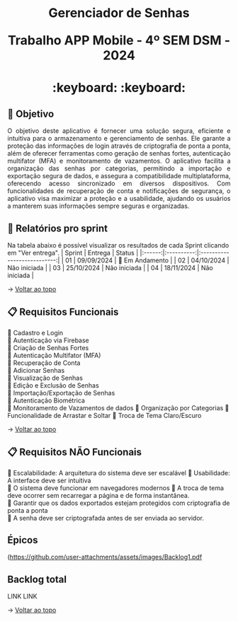 <span id="topo">
<h1 align='center'>
Gerenciador de Senhas

Trabalho APP Mobile - 4º SEM DSM - 2024

</h1>

<h1 align='center'> :keyboard:  :keyboard: </h1>


## :dart: Objetivo
<p align='justify'>
    O objetivo deste aplicativo é fornecer uma solução segura, eficiente e intuitiva para o armazenamento e gerenciamento de senhas. Ele garante a proteção das informações de login através de criptografia de ponta a ponta, além de oferecer ferramentas como geração de senhas fortes, autenticação multifator (MFA) e monitoramento de vazamentos. O aplicativo facilita a organização das senhas por categorias, permitindo a importação e exportação segura de dados, e assegura a compatibilidade multiplataforma, oferecendo acesso sincronizado em diversos dispositivos. Com funcionalidades de recuperação de conta e notificações de segurança, o aplicativo visa maximizar a proteção e a usabilidade, ajudando os usuários a manterem suas informações sempre seguras e organizadas.
</p>

<span id='relatorios'>

## :pushpin: Relatórios pro sprint
Na tabela abaixo é possível visualizar os resultados de cada Sprint clicando em "Ver entrega". 
| Sprint |  Entrega   |            Status           | 
|:------:|:----------:|:---------------------------:|
| 01     | 09/09/2024 | :construction: Em Andamento | 
| 02     | 04/10/2024 | Não iniciada | 
| 03     | 25/10/2024 | Não iniciada | 
| 04     | 18/11/2024 | Não iniciada | 

→ [Voltar ao topo](#topo)

<span id='backlog'>

## :clipboard: Requisitos Funcionais
:pushpin: Cadastro e Login   
:pushpin: Autenticação via Firebase    
:pushpin: Criação de Senhas Fortes  
:pushpin: Autenticação Multifator (MFA)  
:pushpin: Recuperação de Conta  
:pushpin: Adicionar Senhas    
:pushpin: Visualização de Senhas    
:pushpin: Edição e Exclusão de Senhas    
:pushpin: Importação/Exportação de Senhas    
:pushpin: Autenticação Biométrica  
:pushpin: Monitoramento de Vazamentos de dados
:pushpin: Organização por Categorias
:pushpin: Funcionalidade de Arrastar e Soltar
:pushpin: Troca de Tema Claro/Escuro

→ [Voltar ao topo](#topo)

## :clipboard: Requisitos NÃO Funcionais
:pushpin: Escalabilidade: A arquitetura do sistema deve ser escalável
:pushpin: Usabilidade: A interface deve ser intuitiva  
:pushpin: O sistema deve funcionar em navegadores modernos 
:pushpin: A troca de tema deve ocorrer sem recarregar a página e de forma instantânea.   
:pushpin: Garantir que os dados exportados estejam protegidos com criptografia de ponta a ponta    
:pushpin: A senha deve ser criptografada antes de ser enviada ao servidor.

##  Épicos

(https://github.com/user-attachments/assets/images/Backlog1.pdf


## Backlog total

LINK
LINK

→ [Voltar ao topo](#topo)
